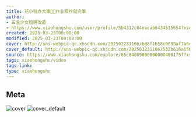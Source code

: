 ```yaml
---
title: 花小钱办大事👏🏻作业照抄就完事
author:
- 五金少女租房改造
- https://www.xiaohongshu.com/user/profile/5b4312c04eacab6434515654?xsec_token=undefined
created: 2025-03-23T00:00:00
modified: 2025-03-23T00:00:00
cover: http://sns-webpic-qc.xhscdn.com/202503231106/bd8f1b58c0698af7a6c33148aaabfffd/spectrum/1040g34o3100h88mam6004a70119c0lik49jc14g!nc_n_webp_prv_1
cover_default: http://sns-webpic-qc.xhscdn.com/202503231106/532b616a156e06fddc6a9954ed18072b/spectrum/1040g34o3100h88mam6004a70119c0lik49jc14g!nc_n_webp_mw_1
source: https://www.xiaohongshu.com/explore/65e84d09000000000400175f?xsec_token=ABX76J7QtKrsvqfrv6Wl9EvbVWXUVL-StpWG5YqSq-PLQ=
tags: xiaohongshu/video
tags-link:
type: xiaohongshu
---
```


## Meta

![cover](http://sns-webpic-qc.xhscdn.com/202503231106/bd8f1b58c0698af7a6c33148aaabfffd/spectrum/1040g34o3100h88mam6004a70119c0lik49jc14g!nc_n_webp_prv_1)
![cover_default](http://sns-webpic-qc.xhscdn.com/202503231106/532b616a156e06fddc6a9954ed18072b/spectrum/1040g34o3100h88mam6004a70119c0lik49jc14g!nc_n_webp_mw_1)
